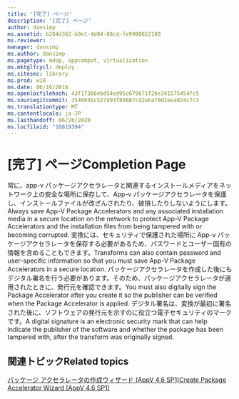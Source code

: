 ```yaml
---
title: '[完了] ページ'
description: '[完了] ページ'
author: dansimp
ms.assetid: b284d362-b9e1-4d04-88cd-fe9980652188
ms.reviewer: ''
manager: dansimp
ms.author: dansimp
ms.pagetype: mdop, appcompat, virtualization
ms.mktglfcycl: deploy
ms.sitesec: library
ms.prod: w10
ms.date: 06/16/2016
ms.openlocfilehash: 43f173b6ebd54ed95c679871f26e341575454fc5
ms.sourcegitcommit: 354664bc527d93f80687cd2eba70d1eea024c7c3
ms.translationtype: MT
ms.contentlocale: ja-JP
ms.lasthandoff: 06/26/2020
ms.locfileid: "10819394"
---
```

# <span data-ttu-id="7acdc-103">[完了] ページ</span><span class="sxs-lookup"><span data-stu-id="7acdc-103">Completion Page</span></span>


<span data-ttu-id="7acdc-104">常に、app-v パッケージアクセラレータと関連するインストールメディアをネットワーク上の安全な場所に保存して、App-v パッケージアクセラレータを保護し、インストールファイルが改ざんされたり、破損したりしないようにします。</span><span class="sxs-lookup"><span data-stu-id="7acdc-104">Always save App-V Package Accelerators and any associated installation media in a secure location on the network to protect App-V Package Accelerators and the installation files from being tampered with or becoming corrupted.</span></span> <span data-ttu-id="7acdc-105">変換には、セキュリティで保護された場所に App-v パッケージアクセラレータを保存する必要があるため、パスワードとユーザー固有の情報を含めることもできます。</span><span class="sxs-lookup"><span data-stu-id="7acdc-105">Transforms can also contain password and user-specific information so that you must save App-V Package Accelerators in a secure location.</span></span> <span data-ttu-id="7acdc-106">パッケージアクセラレータを作成した後にもデジタル署名を行う必要があります。そのため、パッケージアクセラレータが適用されたときに、発行元を確認できます。</span><span class="sxs-lookup"><span data-stu-id="7acdc-106">You must also digitally sign the Package Accelerator after you create it so the publisher can be verified when the Package Accelerator is applied.</span></span> <span data-ttu-id="7acdc-107">デジタル署名は、変換が最初に署名された後に、ソフトウェアの発行元を示すのに役立つ電子セキュリティのマークです。</span><span class="sxs-lookup"><span data-stu-id="7acdc-107">A digital signature is an electronic security mark that can help indicate the publisher of the software and whether the package has been tampered with, after the transform was originally signed.</span></span>

## <span data-ttu-id="7acdc-108">関連トピック</span><span class="sxs-lookup"><span data-stu-id="7acdc-108">Related topics</span></span>


[<span data-ttu-id="7acdc-109">パッケージ アクセラレータの作成ウィザード (AppV 4.6 SP1)</span><span class="sxs-lookup"><span data-stu-id="7acdc-109">Create Package Accelerator Wizard (AppV 4.6 SP1)</span></span>](create-package-accelerator-wizard--appv-46-sp1-.md)

 

 





